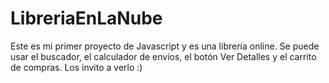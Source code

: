 # LibreriaEnLaNube

Este es mi primer proyecto de Javascript y es una librería online. Se puede usar el buscador, el calculador de envíos, el botón Ver Detalles y el carrito de compras. Los invito a verlo :) 
